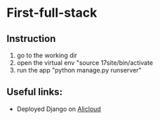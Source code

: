 # First-full-stack

## Instruction 

1. go to the working dir
2. open the virtual env "source 17site/bin/activate 
3. run the app "python manage.py runserver"


## Useful links:

- Deployed Django on [Alicloud](https://www.alibabacloud.com/blog/deploy-django-application-on-alibaba-cloud_595833)